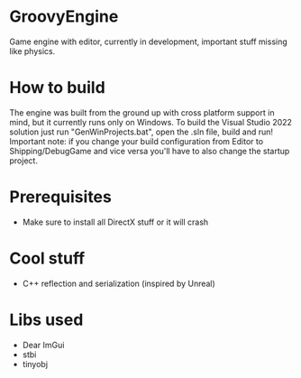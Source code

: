 # GroovyEngine
Game engine with editor, currently in development, important stuff missing like physics.

# How to build
The engine was built from the ground up with cross platform support in mind, but it currently runs only on Windows.
To build the Visual Studio 2022 solution just run "GenWinProjects.bat", open the .sln file, build and run!
Important note: if you change your build configuration from Editor to Shipping/DebugGame and vice versa you'll have to also change the startup project.

# Prerequisites
- Make sure to install all DirectX stuff or it will crash

# Cool stuff
- C++ reflection and serialization (inspired by Unreal)

# Libs used
- Dear ImGui
- stbi
- tinyobj
